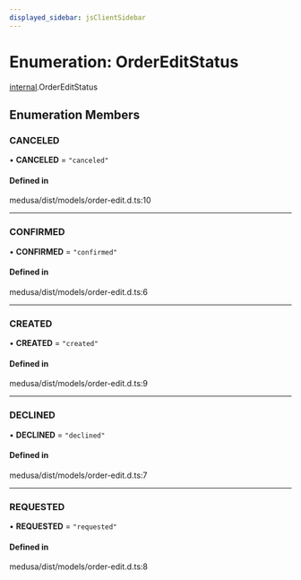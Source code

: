 ```yaml
---
displayed_sidebar: jsClientSidebar
---
```


# Enumeration: OrderEditStatus

[internal](../modules/internal.md).OrderEditStatus

## Enumeration Members

### CANCELED

• **CANCELED** = ``"canceled"``

#### Defined in

medusa/dist/models/order-edit.d.ts:10

___

### CONFIRMED

• **CONFIRMED** = ``"confirmed"``

#### Defined in

medusa/dist/models/order-edit.d.ts:6

___

### CREATED

• **CREATED** = ``"created"``

#### Defined in

medusa/dist/models/order-edit.d.ts:9

___

### DECLINED

• **DECLINED** = ``"declined"``

#### Defined in

medusa/dist/models/order-edit.d.ts:7

___

### REQUESTED

• **REQUESTED** = ``"requested"``

#### Defined in

medusa/dist/models/order-edit.d.ts:8
